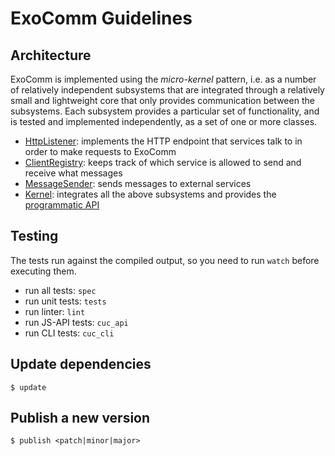 # ExoComm Guidelines


## Architecture

ExoComm is implemented using the _micro-kernel_ pattern,
i.e. as a number of relatively independent subsystems that are integrated through
a relatively small and lightweight core that only provides
communication between the subsystems.
Each subsystem provides a particular set of functionality,
and is tested and implemented independently,
as a set of one or more classes.

- [HttpListener](src/http-listener): implements the HTTP endpoint that services talk to
                                     in order to make requests to ExoComm
- [ClientRegistry](src/client-registry): keeps track of which service is allowed
                                         to send and receive what messages
- [MessageSender](src/message-sender): sends messages to external services
- [Kernel](src/exocomm.ls): integrates all the above subsystems and provides the [programmatic API](#javascript-api)


## Testing

The tests run against the compiled output, so you need to run `watch` before executing them.

- run all tests: `spec`
- run unit tests: `tests`
- run linter: `lint`
- run JS-API tests: `cuc_api`
- run CLI tests: `cuc_cli`


## Update dependencies


```
$ update
```


## Publish a new version

```
$ publish <patch|minor|major>
```

